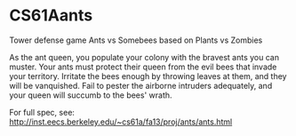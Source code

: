 CS61Aants
=========

Tower defense game Ants vs Somebees based on Plants vs Zombies

 As the ant queen, you populate your colony with the bravest ants you can muster. 
 Your ants must protect their queen from the evil bees that invade your territory. 
 Irritate the bees enough by throwing leaves at them, and they will be vanquished. 
 Fail to pester the airborne intruders adequately, and your queen will succumb to the bees' wrath. 
 
 For full spec, see: http://inst.eecs.berkeley.edu/~cs61a/fa13/proj/ants/ants.html

